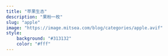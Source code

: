 ```yaml
---
title: "苹果生态"
description: "果粉一枚"
slug: "apple"
image: "https://image.mitsea.com/blog/categories/apple.avif"
style:
    background: "#313132"
    color: "#fff"
---
```

